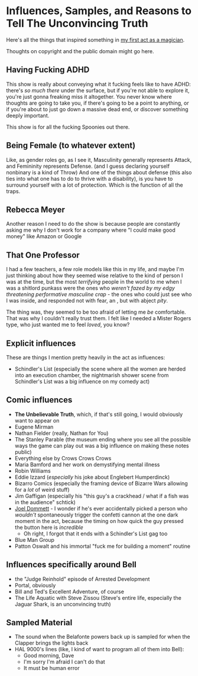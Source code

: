# Influences, Samples, and Reasons to Tell The Unconvincing Truth

Here's all the things that inspired something in [my first act as a magician][TUT].

[TUT]: 384199c8-03a8-4771-98f8-ea0111fe78b6.md

Thoughts on copyright and the public domain might go here.

## Having Fucking ADHD

This show is really about conveying what it fucking feels like to have ADHD: there's *so much there* under the surface, but if you're not able to explore it, you're just gonna freaking miss it altogether. You never know where thoughts are going to take you, if there's going to be a point to anything, or if you're about to just go down a massive dead end, or discover something deeply important.

This show is for all the fucking Spoonies out there.

## Being Female (to whatever extent)

Like, as gender roles go, as I see it, Masculinity generally represents Attack, and Femininity represents Defense. (and I guess declaring yourself nonbinary is a kind of Throw) And one of the things about defense (this also ties into what one has to do to thrive with a disability), is you have to surround yourself with a lot of protection. Which is the function of all the traps.

## Rebecca Meyer

Another reason I need to do the show is because people are constantly asking me why I don't work for a company where "I could make good money" like Amazon or Google

## That One Professor

I had a few teachers, a few role models like this in my life, and maybe I'm just thinking about how they seemed wise relative to the kind of person I was at the time, but the most *terrifying* people in the world to me when I was a shitlord punkass were the ones who *weren't fazed by my edgy threatening performative masculine crap* - the ones who could just see who I was inside, and responded not with fear, an , but with abject *pity*.

The thing was, they seemed to be too afraid of letting me *be* comfortable. That was why I couldn't really trust them. I felt like I needed a Mister Rogers type, who just wanted me to feel *loved*, you know?

## Explicit influences

These are things I mention pretty heavily in the act as influences:

- Schindler's List (especially the scene where all the women are herded into an execution chamber, the nightmarish shower scene from Schindler's List was a big influence on my comedy act)

## Comic influences

- **The Unbelievable Truth**, which, if that's still going, I would obviously want to appear on
- Eugene Mirman
- Nathan Fielder (really, Nathan for You)
- The Stanley Parable (the museum ending where you see all the possible ways the game can play out was a big influence on making these notes public)
- Everything else by Crows Crows Crows
- Maria Bamford and her work on demystifying mental illness
- Robin Williams
- Eddie Izzard (*especially* his joke about Englebert Humperdinck)
- Bizarro Comics (especially the framing device of Bizarre Wars allowing for a *lot* of weird stuff)
- Jim Gaffigan (especially his "this guy's a crackhead / what if a fish was in the audience" schtick)
- [Joel Dommett][] - I wonder if he's ever accidentally picked a person who *wouldn't* spontaneously trigger the confetti cannon at the one dark moment in the act, because the timing on how quick the guy pressed the button here is *incredible*
  - Oh right, I forgot that it ends with a Schindler's List gag too
- Blue Man Group
- Patton Oswalt and his immortal "fuck me for building a moment" routine

[Joel Dommett]: https://www.youtube.com/watch?v=r2Vq5HOSBhY

## Influences specifically around Bell

- the "Judge Reinhold" episode of Arrested Development
- Portal, obviously
- Bill and Ted's Excellent Adventure, of course
- The Life Aquatic with Steve Zissou (Steve's entire life, especially the Jaguar Shark, is an unconvincing truth)

## Sampled Material

- The sound when the Belafonte powers back up is sampled for when the Clapper brings the lights back
- HAL 9000's lines (like, I kind of want to program all of them into Bell):
  - Good morning, Dave
  - I'm sorry I'm afraid I can't do that
  - It must be human error
